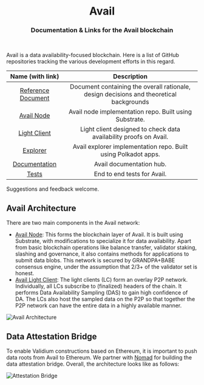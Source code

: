 <div align="Center">
<h1>Avail</h1>
<h3>Documentation & Links for the Avail blockchain</h3>
</div>

<br>

Avail is a data availability-focused blockchain. Here is a list of GitHub repositories tracking the various development efforts in this regard. 

|    Name (with link)    |                                       Description                                       |
|:----------------------:|:---------------------------------------------------------------------------------------:|
| [Reference Document](https://github.com/availproject/data-availability/blob/master/reference%20document/Data%20Availability%20-%20Reference%20Document.pdf)     | Document containing the overall rationale, design decisions and theoretical backgrounds                              |
| [Avail Node](https://github.com/availproject/avail)                             | Avail node implementation repo. Built using Substrate.              |
| [Light Client](https://github.com/availproject/avail-light)                     | Light client designed to check data availability proofs on Avail.   |
| [Explorer](https://github.com/availproject/avail-apps)                                | Avail explorer implementation repo. Built using Polkadot apps.      |
| [Documentation](https://availproject.github.io/) | Avail documentation hub.                                    |
| [Tests](https://github.com/availproject/avail-test)                             | End to end tests for Avail.                                         |

Suggestions and feedback welcome.

## Avail Architecture

There are two main components in the Avail network:
- [Avail Node](https://github.com/availproject/avail): This forms the blockchain layer of Avail. It is built using Substrate, with modifications to specialize it for data availability. Apart from basic blockchain operations like balance transfer, validator staking, slashing and governance, it also contains methods for applications to submit data blobs. This network is secured by GRANDPA+BABE consensus engine, under the assumption that 2/3+ of the validator set is honest.
- [Avail Light Client](https://github.com/availproject/avail-light): The light clients (LC) form an overlay P2P network. Individually, all LCs subscribe to (finalized) headers of the chain. It performs Data Availability Sampling (DAS) to gain high confidence of DA. The LCs also host the sampled data on the P2P so that together the P2P network can have the entire data in a highly available manner.

![Avail Architecture](./images/Avail%20Arch.svg "Avail Architecture")


## Data Attestation Bridge
To enable Validium constructions based on Ethereum, it is important to push data roots from Avail to Ethereum. We partner with [Nomad](https://www.nomad.xyz/) for building the data attestation bridge. Overall, the architecture looks like as follows:

![Attestation Bridge](./images/Nomad%20Avail%20Message%20Flow.svg)

